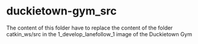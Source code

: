 # duckietown-gym_src
The content of this folder have to replace the content of the folder catkin_ws/src in the 1_develop_lanefollow_1 image of the Duckietown Gym
